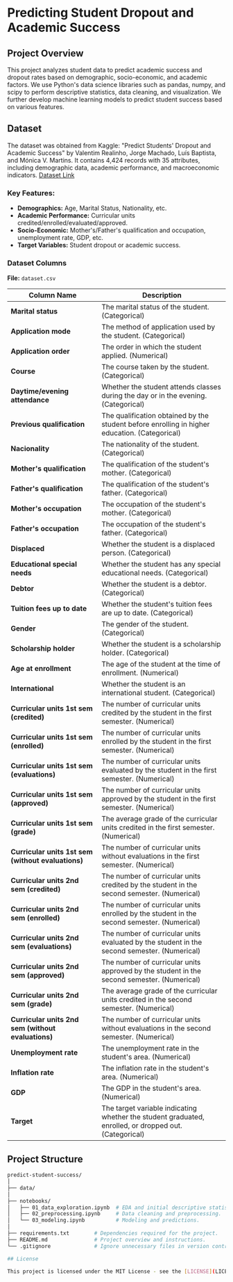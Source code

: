 # Predicting Student Dropout and Academic Success

## Project Overview
This project analyzes student data to predict academic success and dropout rates based on demographic, socio-economic, and academic factors. We use Python's data science libraries such as pandas, numpy, and scipy to perform descriptive statistics, data cleaning, and visualization. We further develop machine learning models to predict student success based on various features.

## Dataset
The dataset was obtained from Kaggle: "Predict Students' Dropout and Academic Success" by Valentim Realinho, Jorge Machado, Luís Baptista, and Mónica V. Martins. It contains 4,424 records with 35 attributes, including demographic data, academic performance, and macroeconomic indicators. [Dataset Link](https://doi.org/10.5281/zenodo.5777340)

### Key Features:
- **Demographics:** Age, Marital Status, Nationality, etc.
- **Academic Performance:** Curricular units credited/enrolled/evaluated/approved.
- **Socio-Economic:** Mother's/Father's qualification and occupation, unemployment rate, GDP, etc.
- **Target Variables:** Student dropout or academic success.

### Dataset Columns

**File:** `dataset.csv`

| Column Name                                          | Description                                                                                           |
| ---------------------------------------------------- |-------------------------------------------------------------------------------------------------------|
| **Marital status**                                   | The marital status of the student. (Categorical)                                                      |
| **Application mode**                                 | The method of application used by the student. (Categorical)                                          |
| **Application order**                                | The order in which the student applied. (Numerical)                                                   |
| **Course**                                           | The course taken by the student. (Categorical)                                                        |
| **Daytime/evening attendance**                       | Whether the student attends classes during the day or in the evening. (Categorical)                   |
| **Previous qualification**                           | The qualification obtained by the student before enrolling in higher education. (Categorical)         |
| **Nacionality**                                      | The nationality of the student. (Categorical)                                                         |
| **Mother's qualification**                           | The qualification of the student's mother. (Categorical)                                              |
| **Father's qualification**                           | The qualification of the student's father. (Categorical)                                              |
| **Mother's occupation**                              | The occupation of the student's mother. (Categorical)                                                 |
| **Father's occupation**                              | The occupation of the student's father. (Categorical)                                                 |
| **Displaced**                                        | Whether the student is a displaced person. (Categorical)                                              |
| **Educational special needs**                        | Whether the student has any special educational needs. (Categorical)                                  |
| **Debtor**                                           | Whether the student is a debtor. (Categorical)                                                        |
| **Tuition fees up to date**                          | Whether the student's tuition fees are up to date. (Categorical)                                      |
| **Gender**                                           | The gender of the student. (Categorical)                                                              |
| **Scholarship holder**                               | Whether the student is a scholarship holder. (Categorical)                                            |
| **Age at enrollment**                                | The age of the student at the time of enrollment. (Numerical)                                         |
| **International**                                    | Whether the student is an international student. (Categorical)                                        |
| **Curricular units 1st sem (credited)**              | The number of curricular units credited by the student in the first semester. (Numerical)             |
| **Curricular units 1st sem (enrolled)**              | The number of curricular units enrolled by the student in the first semester. (Numerical)             |
| **Curricular units 1st sem (evaluations)**           | The number of curricular units evaluated by the student in the first semester. (Numerical)            |
| **Curricular units 1st sem (approved)**              | The number of curricular units approved by the student in the first semester. (Numerical)             |
| **Curricular units 1st sem (grade)**                 | The average grade of the curricular units credited in the first semester. (Numerical)                 |
| **Curricular units 1st sem (without evaluations)**   | The number of curricular units without evaluations in the first semester. (Numerical)                 |
| **Curricular units 2nd sem (credited)**              | The number of curricular units credited by the student in the second semester. (Numerical)            |
| **Curricular units 2nd sem (enrolled)**              | The number of curricular units enrolled by the student in the second semester. (Numerical)            |
| **Curricular units 2nd sem (evaluations)**           | The number of curricular units evaluated by the student in the second semester. (Numerical)           |
| **Curricular units 2nd sem (approved)**              | The number of curricular units approved by the student in the second semester. (Numerical)            |
| **Curricular units 2nd sem (grade)**                 | The average grade of the curricular units credited in the second semester. (Numerical)                |
| **Curricular units 2nd sem (without evaluations)**   | The number of curricular units without evaluations in the second semester. (Numerical)                |
| **Unemployment rate**                                | The unemployment rate in the student's area. (Numerical)                                              |
| **Inflation rate**                                   | The inflation rate in the student's area. (Numerical)                                                 |
| **GDP**                                             | The GDP in the student's area. (Numerical)                                                            |
| **Target**                                          | The target variable indicating whether the student graduated, enrolled, or dropped out. (Categorical) |

## Project Structure

```bash
predict-student-success/
│
├── data/
│
├── notebooks/              
│   ├── 01_data_exploration.ipynb  # EDA and initial descriptive statistics.
│   ├── 02_preprocessing.ipynb     # Data cleaning and preprocessing.
│   └── 03_modeling.ipynb          # Modeling and predictions.
│
├── requirements.txt        # Dependencies required for the project.
├── README.md               # Project overview and instructions.
└── .gitignore              # Ignore unnecessary files in version control (e.g., .pyc files, datasets).

## License

This project is licensed under the MIT License - see the [LICENSE](LICENSE) file for details.

